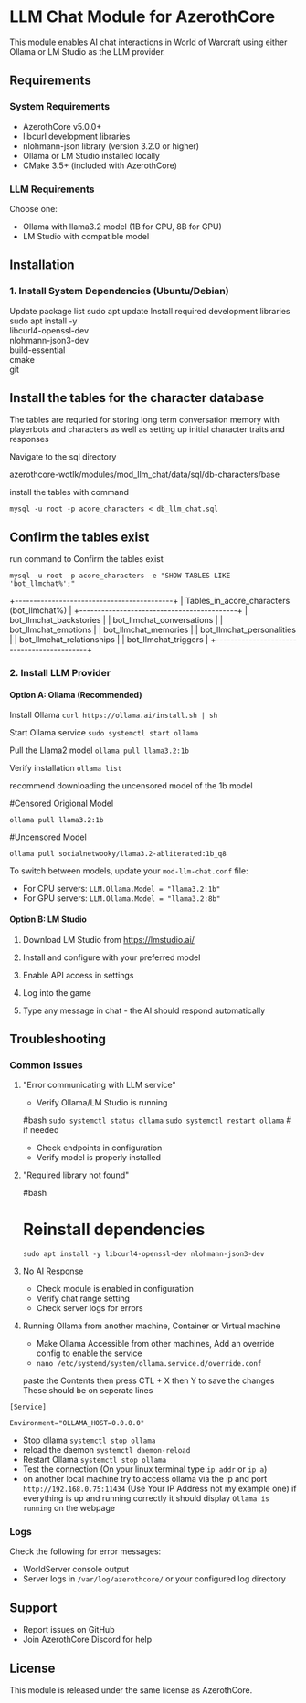 # LLM Chat Module for AzerothCore

This module enables AI chat interactions in World of Warcraft using either Ollama or LM Studio as the LLM provider.

## Requirements

### System Requirements

- AzerothCore v5.0.0+
- libcurl development libraries
- nlohmann-json library (version 3.2.0 or higher)
- Ollama or LM Studio installed locally
- CMake 3.5+ (included with AzerothCore)

### LLM Requirements

Choose one:

- Ollama with llama3.2 model (1B for CPU, 8B for GPU)
- LM Studio with compatible model

## Installation

### 1. Install System Dependencies (Ubuntu/Debian)

Update package list
sudo apt update
Install required development libraries
sudo apt install -y \
libcurl4-openssl-dev \
nlohmann-json3-dev \
build-essential \
cmake \
git


## Install the tables for the character database 

The tables are requried for storing long term conversation memory with playerbots and characters as well as setting up initial character traits and responses


Navigate to the sql directory 

azerothcore-wotlk/modules/mod_llm_chat/data/sql/db-characters/base 

install the tables with command 

`mysql -u root -p acore_characters < db_llm_chat.sql`

## Confirm the tables exist 


run command to Confirm the tables exist

`mysql -u root -p acore_characters -e "SHOW TABLES LIKE 'bot_llmchat%';"`

+-------------------------------------------+
| Tables_in_acore_characters (bot_llmchat%) |
+-------------------------------------------+
| bot_llmchat_backstories                   |
| bot_llmchat_conversations                 |
| bot_llmchat_emotions                      |
| bot_llmchat_memories                      |
| bot_llmchat_personalities                 |
| bot_llmchat_relationships                 |
| bot_llmchat_triggers                      |
+-------------------------------------------+


### 2. Install LLM Provider

#### Option A: Ollama (Recommended)

Install Ollama 
`curl https://ollama.ai/install.sh | sh`

Start Ollama service `sudo systemctl start ollama`

Pull the Llama2 model `ollama pull llama3.2:1b`

Verify installation `ollama list`

recommend downloading the uncensored model of the 1b model

#Censored Origional Model

`ollama pull llama3.2:1b`

#Uncensored Model

`ollama pull socialnetwooky/llama3.2-abliterated:1b_q8`

To switch between models, update your `mod-llm-chat.conf` file:

- For CPU servers: `LLM.Ollama.Model = "llama3.2:1b"`
- For GPU servers: `LLM.Ollama.Model = "llama3.2:8b"`

#### Option B: LM Studio

1. Download LM Studio from https://lmstudio.ai/
2. Install and configure with your preferred model
3. Enable API access in settings

4. Log into the game
5. Type any message in chat - the AI should respond automatically

## Troubleshooting

### Common Issues

1. "Error communicating with LLM service"

   - Verify Ollama/LM Studio is running

   #bash
   `sudo systemctl status ollama`
   `sudo systemctl restart ollama`  # if needed
 

   - Check endpoints in configuration
   - Verify model is properly installed

2. "Required library not found"

   #bash
   # Reinstall dependencies
   `sudo apt install -y libcurl4-openssl-dev nlohmann-json3-dev`
   

3. No AI Response
   - Check module is enabled in configuration
   - Verify chat range setting
   - Check server logs for errors


4. Running Ollama from another machine, Container or Virtual machine
   - Make Ollama Accessible from other machines, Add an override config to enable the service 
   - `nano /etc/systemd/system/ollama.service.d/override.conf`

   paste the Contents then press CTL + X then Y to save the changes These should be on seperate lines 

`[Service]`

`Environment="OLLAMA_HOST=0.0.0.0"`

- Stop ollama `systemctl stop ollama` 
- reload the daemon `systemctl daemon-reload`
- Restart Ollama `systemctl stop ollama`
- Test the connection (On your linux terminal type `ip addr` or `ip a`) 
- on another local machine try to access ollama via the ip and port `http://192.168.0.75:11434` (Use Your IP Address not my example one) if everything is up and running correctly it should display `Ollama is running` on the webpage


### Logs

Check the following for error messages:

- WorldServer console output
- Server logs in `/var/log/azerothcore/` or your configured log directory

## Support

- Report issues on GitHub
- Join AzerothCore Discord for help

## License

This module is released under the same license as AzerothCore.
